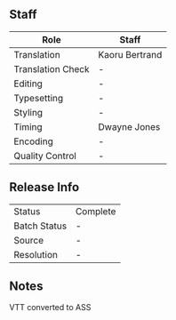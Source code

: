 ## Staff

| Role              | Staff          |
|-------------------|----------------|
| Translation       | Kaoru Bertrand |
| Translation Check | -              |
| Editing           | -              |
| Typesetting       | -              |
| Styling           | -              |
| Timing            | Dwayne Jones   |
| Encoding          | -              |
| Quality Control   | -              |

## Release Info

|              |           |
|--------------|-----------|
| Status       | Complete  |
| Batch Status | -         |
| Source       | -         |
| Resolution   | -         |

## Notes
VTT converted to ASS